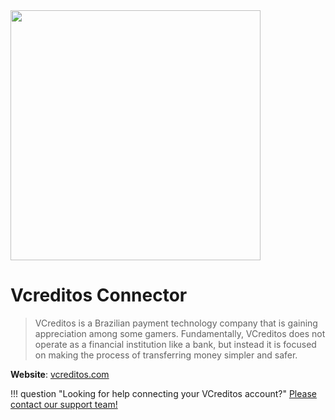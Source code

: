 <img src="https://static.openfintech.io/payment_providers/vcreditos/logo.png?w=400" width="400px" >

# Vcreditos  Connector

> VCreditos is a Brazilian payment technology company that is gaining appreciation among some gamers. Fundamentally, VCreditos does not operate as a financial institution like a bank, but instead it is focused on making the process of transferring money simpler and safer.

**Website**: [vcreditos.com](https://www.vcreditos.com/)

!!! question "Looking for help connecting your VCreditos account?"
    [Please contact our support team!](mailto:support@paycore.io)
